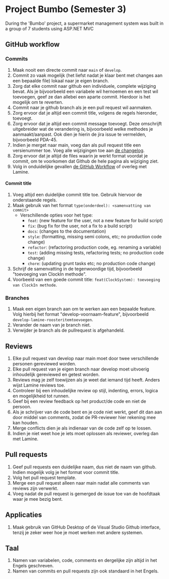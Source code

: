 # Project Bumbo (Semester 3)
During the 'Bumbo' project, a supermarket management system was built in a group of 7 students using ASP.NET MVC

## GitHub workflow
### Commits
1. Maak nooit een directe commit naar `main` of `develop`.
2. Commit zo vaak mogelijk (het liefst nadat je klaar bent met changes aan een bepaalde file) lokaal naar je eigen branch.
3. Zorg dat elke commit naar github een individuele, complete wijziging bevat. Als je bijvoorbeeld een variabele wil hernoemen en een test wil toevoegen, geef ze dan allebei een aparte commit. Hierdoor is het mogelijk om te reverten.
4. Commit naar je github branch als je een pull request wil aanmaken. 
5. Zorg ervoor dat je altijd een commit title, volgens de regels hieronder, toevoegt.
6. Zorg ervoor dat je altijd een commit message toevoegt. Deze omschrijft uitgebreider wat de verandering is, bijvoorbeeld welke methodes je aanmaakt/aanpast. Ook dien je hierin de jira issue te vermelden, bijvoorbeeld PDA-45. 
7. Indien je merget naar main, voeg dan als pull request title een versienummer toe. Voeg alle wijzigingen toe aan [de changelog](https://github.com/Lamineslot/bumbo-3SOd/blob/main/CHANGELOG.md).
8. Zorg ervoor dat je altijd de files waarin je werkt format voordat je commit, om te voorkomen dat Github de hele pagina als wijziging ziet.
8. Volg in onduidelijke gevallen [de GitHub Workflow](https://docs.github.com/en/get-started/quickstart/github-flow) of overleg met Lamine.

#### Commit title
1. Voeg altijd een duidelijke commit title toe. Gebruik hiervoor de onderstaande regels.
2. Maak gebruik van het format `type(onderdeel): <samenvatting van commit>`
   - Verschillende opties voor het type: 
     - `feat`: (new feature for the user, not a new feature for build script)
     - `fix`: (bug fix for the user, not a fix to a build script)
     - `docs`: (changes to the documentation)
     - `style`: (formatting, missing semi colons, etc; no production code change)
     - `refactor`: (refactoring production code, eg. renaming a variable)
     - `test`: (adding missing tests, refactoring tests; no production code change)
     - `chore`: (updating grunt tasks etc; no production code change) 
3. Schrijf de samenvatting in de tegenwoordige tijd, bijvoorbeeld "toevoeging van ClockIn methode".
4. Voorbeeld van een goede commit title: `feat(ClockSystem): toevoeging van ClockIn methode`.

### Branches
1. Maak een eigen branch aan om te werken aan een bepaalde feature. Volg hierbij het format "develop-voornaam-feature", bijvoorbeeld `develop-lamine-roosteritemtoevoegen`. 
2. Verander de naam van je branch niet.
3. Verwijder je branch als de pullrequest is afgehandeld.

## Reviews
1. Elke pull request van develop naar main moet door twee verschillende personen gereviewed worden.
2. Elke pull request van je eigen branch naar develop moet uitvoerig inhoudelijk gereviewed en getest worden.
3. Reviews mag je zelf toewijzen als je weet dat iemand tijd heeft. Anders wijst Lamine reviews toe. 
4. Controleer bij een inhoudelijke review op stijl, indenting, errors, logica en mogelijkheid tot runnen.
5. Geef bij een review feedback op het product/de code en niet de persoon.
6. Als je schrijver van de code bent en je code niet werkt, geef dit dan aan door middel van comments, zodat de PR-reviewer hier rekening mee kan houden.
7. Merge conflicts dien je als indienaar van de code zelf op te lossen. 
8. Indien je niet weet hoe je iets moet oplossen als reviewer, overleg dan met Lamine.
  
## Pull requests
1. Geef pull requests een duidelijke naam, dus niet de naam van github. Indien mogelijk volg je het format voor commit title.
2. Volg het pull request template.
3. Merge een pull request alleen naar main nadat alle comments van reviews zijn verwerkt. 
4. Voeg nadat de pull request is gemerged de issue toe van de hoofdtaak waar je mee bezig bent.

## Applicaties
1. Maak gebruik van GitHub Desktop of de Visual Studio Github interface, tenzij je zeker weer hoe je moet werken met andere systemen. 

## Taal
1. Namen van variabelen, code, comments en dergelijke zijn altijd in het Engels geschreven.
2. Namen van commits en pull requests zijn ook standaard in het Engels.
